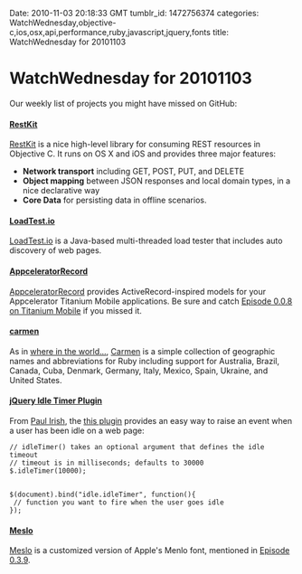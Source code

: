 Date: 2010-11-03 20:18:33 GMT
tumblr_id: 1472756374
categories: WatchWednesday,objective-c,ios,osx,api,performance,ruby,javascript,jquery,fonts
title: WatchWednesday for 20101103

# WatchWednesday for 20101103

Our weekly list of projects you might have missed on GitHub:

#### [RestKit](https://github.com/twotoasters/RestKit)

[RestKit](https://github.com/twotoasters/RestKit) is a nice high-level library for consuming REST resources in Objective C. It runs on OS X and iOS and provides three major features:

* **Network transport** including GET, POST, PUT, and DELETE
* **Object mapping** between JSON responses and local domain types, in a nice declarative way
* **Core Data** for persisting data in offline scenarios.

#### [LoadTest.io](https://github.com/inadarei/loadtestio)

[LoadTest.io](https://github.com/inadarei/loadtestio) is a Java-based multi-threaded load tester that includes auto discovery of web pages.

#### [AppceleratorRecord](https://github.com/wibblz/AppceleratorRecord)

[AppceleratorRecord](https://github.com/wibblz/AppceleratorRecord) provides ActiveRecord-inspired models for your Appcelerator Titanium Mobile applications. Be sure and catch [Episode 0.0.8 on Titanium Mobile](http://thechangelog.com/post/334287138/episode-0-0-8-marshall-culpepper-from-appcelerator-titan) if you missed it.

#### [carmen](https://github.com/jim/carmen)

As in [where in the world...](http://en.wikipedia.org/wiki/Carmen_Sandiego), [Carmen](https://github.com/jim/carmen) is a simple collection of geographic names and abbreviations for Ruby including support for Australia, Brazil, Canada, Cuba, Denmark, Germany, Italy, Mexico, Spain, Ukraine, and United States.

#### [jQuery Idle Timer Plugin](https://github.com/paulirish/jquery-idletimer)

From [Paul Irish](http://twitter.com/paul_irish), the [this plugin](https://github.com/paulirish/jquery-idletimer)  provides an easy way to raise an event when a user has been idle on a web page:

    // idleTimer() takes an optional argument that defines the idle timeout
    // timeout is in milliseconds; defaults to 30000
    $.idleTimer(10000);


    $(document).bind("idle.idleTimer", function(){
     // function you want to fire when the user goes idle
    });

#### [Meslo](https://github.com/andreberg/Meslo-Font)

[Meslo](https://github.com/andreberg/Meslo-Font) is a customized version of Apple's Menlo font, mentioned in [Episode 0.3.9](http://thechangelog.com/post/1408568115/episode-0-3-9-scripty2-zepto-js-vapor-js-and-more-with-t).
